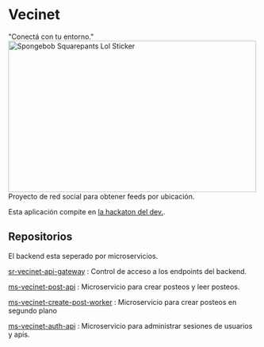 # Vecinet 
"Conectá con tu entorno."
<br><img src="https://media0.giphy.com/media/v1.Y2lkPTc5MGI3NjExM296enk1Znpkc25tbm56amdtb3FhcnNvaHZjcXp5ejAycGU5bWh0YSZlcD12MV9pbnRlcm5hbF9naWZfYnlfaWQmY3Q9cw/5GCKZHxhmXBWU/giphy.gif" alt="Spongebob Squarepants Lol Sticker" style="width: 500px; height: 305px; left: 0px; top: 0px;">
<br>
Proyecto de red social para obtener feeds por ubicación.

Esta aplicación compite en [la hackaton del dev.](https://www.lahackathondeldev.com/).

## Repositorios
El backend esta seperado por microservicios.

[sr-vecinet-api-gateway](https://github.com/GabiiCata/sr-vecinet-api-gateway) : Control de acceso a los endpoints del backend.

[ms-vecinet-post-api](https://github.com/ekrenz-developer/ms-vecinet-post-api) : Microservicio para crear posteos y leer posteos.

[ms-vecinet-create-post-worker](https://github.com/ekrenz-developer/ms-vecinet-create-post-worker) : Microservicio para crear posteos en segundo plano

[ms-vecinet-auth-api](https://github.com/GabiiCata/ms-vecinet-auth-api) : Microservicio para administrar sesiones de usuarios y apis.


